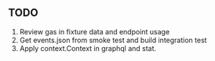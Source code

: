 ## TODO
1. Review gas in fixture data and endpoint usage
2. Get events.json from smoke test and build integration test
3. Apply context.Context in graphql and stat.
